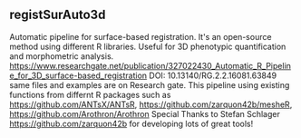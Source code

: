 ## registSurAuto3d
Automatic pipeline for surface-based registration.
It's an open-source method using different R libraries. Useful for 3D phenotypic quantification and morphometric analysis.
https://www.researchgate.net/publication/327022430_Automatic_R_Pipeline_for_3D_surface-based_registration
DOI: 10.13140/RG.2.2.16081.63849 
same files and examples are on Research gate. 
This pipeline using existing functions from differnt R packages such as https://github.com/ANTsX/ANTsR, https://github.com/zarquon42b/mesheR, https://github.com/Arothron/Arothron
Special Thanks to Stefan Schlager https://github.com/zarquon42b for developing lots of great tools!
